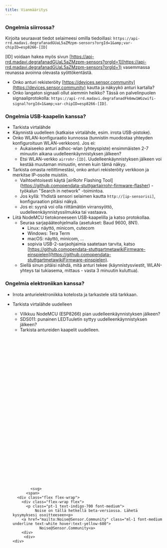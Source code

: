 ```yaml
---
title: Vianmääritys
---
```


### Ongelmia siirrossa?
Kirjoita seuraavat tiedot selaimeesi omilla tiedoillasi:
`https://api-rrd.madavi.degrafanadGUaL5aZMzpm-sensors?orgId=1&amp;var-chipID=esp8266-[ID]`

[ID] voidaan hakea myös sivun [https://api-rrd.madavi.degrafanadGUaL5aZMzpm-sensors?orgId=1](https://api-rrd.madavi.degrafanadGUaL5aZMzpm-sensors?orgId=1) vasemmassa reunassa avoinna olevasta syöttökentästä.

* Onko anturi rekisteröity [https://devices.sensor.community](https://devices.sensor.community) kautta ja näkyykö anturi kartalla?
* Onko langaton signaali ollut aiemmin heikko?
  Tässä on palvelinpuolen signaaliprotokolla: `https://api-rrd.madavi.degrafanadFk6mw1WGzwifi-signal?orgId=1&amp;var-chipID=esp8266-[ID]`.

### Ongelmia USB-kaapelin kanssa?
* Tarkista virtalähde
* Käynnistä uudelleen (katkaise virtalähde, esim. irrota USB-pistoke).
* Onko WLAN-konfiguraatio kunnossa (tunnistin muodostaa yhteyden konfiguroituun WLAN-verkkoon). Jos ei:
  * Aukaiseeko anturi adhoc-wlan (yhteyspiste) ensimmäisten 2-7 minuutin aikana uudelleenkäynnistyksen jälkeen?
  * Etsi WLAN-verkko `airrohr-[ID]`. Uudelleenkäynnistyksen jälkeen voi kestää muutaman minuutin, ennen kuin tämä näkyy.
* Tarkista omasta reitittimestäsi, onko anturi rekisteröity verkkoon ja merkitse IP-osoite muistiin.
  * Vaihtoehtoisesti käytä [airRohr Flashing Tool] (https://github.comopendata-stuttgartairrohr-firmware-flasher) -työkalun "Search in network" -toimintoa.
  * Jos kyllä: Yhdistä sensori selaimen kautta `http://[ip-sensorisi]`, konfiguraation pitäisi näkyä.
  * Jos ei: syynä voi olla riittämätön virransyöttö, uudelleenkäynnistyssilmukka tai vastaava.
* Liitä NodeMCU tietokoneeseen USB-kaapelilla ja katso protokollaa.
  * Seuraa sarjapääteohjelmalla (asetukset: Baud 9600, 8N1).
    * Linux: näyttö, minicom, cutecom
    * Windows: Tera Term
    * macOS: näyttö, minicom, ...
    * sopivia USB-2-sarjaohjaimia saatetaan tarvita, katso [https://github.comopendata-stuttgartmetawikiFirmware-einspielen](https://github.comopendata-stuttgartmetawikiFirmware-einspielen).
  * Siellä sinun pitäisi nähdä, mitä anturi tekee (käynnistysviestit, WLAN-yhteys tai tukiasema, mittaus - vasta 3 minuutin kuluttua).

### Ongelmia elektroniikan kanssa?
* Irrota anturielektroniikka kotelosta ja tarkastele sitä tarkkaan.
* Tarkista virtalähde uudelleen
    * Vilkkuu NodeMCU (ESP8266) pian uudelleenkäynnistyksen jälkeen?
    * SDS011: punainen LEDTuuletin syttyy uudelleenkäynnistyksen jälkeen?
    * Tarkista antureiden kaapelit uudelleen.

  <div class="max-w-screen-xl mx-auto pt-5">
      <div class="p-2 rounded-lg bg-indigo-100 shadow-lg sm:p-3">
      <div class="flex items-center">
            <span class="p-2 rounded-lg bg-indigo-500">
              <svg class="h-8 w-8 text-white" fill="none" viewBox="0 0 24 24" stroke="currentColor">

              <svg>
            <span>
        <div class="flex flex-wrap">
          <div class="flex-wrap flex">
            <p class="pt-1 text-indigo-700 font-medium">
                Noise on tällä hetkellä beta-versiossa. Lähetä kysymyksesi osoitteeseen<p>
          <a href="mailto:Noise@Sensor.Community" class="ml-1 font-medium underline text-white hover:text-yellow-600">
                  Noise@Sensor.Community<a>
          <div>
           <div>
      <div>
    <div>
  <div>

